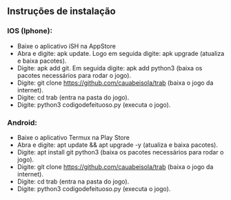 ## Instruções de instalação
### IOS (Iphone):
- Baixe o aplicativo iSH na AppStore
- Abra e digite: apk update. Logo em seguida digite: apk upgrade (atualiza e baixa pacotes).
- Digite: apk add git. Em seguida digite: apk add python3 (baixa os pacotes necessários para rodar o jogo).
- Digite: git clone https://github.com/cauabeisola/trab (baixa o jogo da internet).
- Digite: cd trab (entra na pasta do jogo).
- Digite: python3 codigodefeituoso.py (executa o jogo).
### Android:
- Baixe o aplicativo Termux na Play Store
- Abra e digite: apt update && apt upgrade -y (atualiza e baixa pacotes).
- Digite: apt install git python3 (baixa os pacotes necessários para rodar o jogo).
- Digite: git clone https://github.com/cauabeisola/trab (baixa o jogo da internet).
- Digite: cd trab (entra na pasta do jogo).
- Digite: python3 codigodefeituoso.py (executa o jogo).

